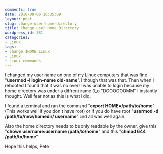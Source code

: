 ```yaml
---
comments: true
date: 2010-09-06 16:35:09
layout: post
slug: change-user-home-directory
title: Change user Home Directory
wordpress_id: 381
categories:
- Linux
tags:
- change $HOME Linux
- Linux
- Linux commands
---
```


I changed my user name on one of my Linux computers that was fine "**usermod -l login-name old-name**".  I though that was that.  Then when I rebooted I found that it was no over! I was unable to login because my home directory was under a diffrent name 0_o "DOOOOOOMM" I instantly thought. Well fear not as this is what I did. 

I found a terminal and ran the command "**export HOME=/path/to/home**" (This works well if you don't have root) or if you do have root "**usermod -d /path/to/new/homedir/ username**" and all was well again.

Also the home directory needs to be only readable by the owner, give this "**chown username:username /path/to/home**" and this "**chmod 644 /path/to/home**"

Hope this helps, 
Pete 
